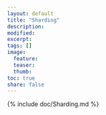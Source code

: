 ```yaml
---
layout: default
title: "Sharding"
description:
modified:
excerpt:
tags: []
image:
  feature:
  teaser:
  thumb:
toc: true
share: false
---
```


{% include doc/Sharding.md %}
